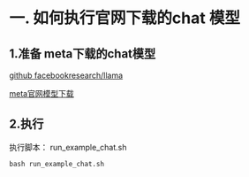# 一. 如何执行官网下载的chat 模型

## 1.准备 meta下载的chat模型

 [github facebookresearch/llama](https://github.com/facebookresearch/llama)

 
 [meta官网模型下载](https://ai.meta.com/resources/models-and-libraries/llama-downloads/)

## 2.执行

执行脚本： run_example_chat.sh

```
bash run_example_chat.sh
```

